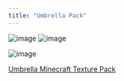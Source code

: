 ```yaml
---
title: "Umbrella Pack"
---
```


![image](https://gyazo.com/59e7d379c0c192f05aa1532c60ded0fd/thumb/1000)
![image](https://gyazo.com/14b78a703ace6b21926f4e2e2dc26dca/thumb/1000)

![image](https://gyazo.com/7f11d832e6d37afe530e5ac7e264adec/thumb/1000)

[Umbrella Minecraft Texture Pack](https://www.planetminecraft.com/texture-pack/umbrella-5379102/)

